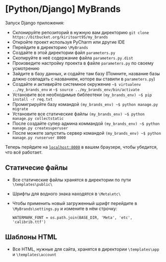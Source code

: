 # [Python/Django] MyBrands

Запуск Django приложения:

  * Склонируйте репозиторий в нужную вам директорию `git clone https://bitbucket.org/kiritoart95/my_brands`
  * Откройте проект используя PyCharm или другие IDE
  * Перейдите в директорию `\MyBrands`
  * Создайте в этой директории файл `parameters.py`
  * Скопируйте в неё содержание файла `parameters.py.dist`
  * Произведите настройку проекта в файле `parameters.py` по своему усмотрению
  * Зайдите в базу данных, и содайте там базу (Помните, название базы длжно совпадать с названием, которе вы ставили в `parameters.py`)
  * Создайте и активирйте системное окружение `~$ virtualenv ../my_brands_env` и `~$ source ../my_brands_env/bin/activate`
  * Установите все необходимые библеотеки `(my_brands_env) ~$ pip install -r req.txt`
  * Промигрируйте базу командой `(my_brands_env) ~$ python manage.py migrate`
  * Установите все статические файлы `(my_brands_env) ~$ python manage.py collectstatic`
  * После создайте супер админа коммандой `(my_brands_env) ~$ python manage.py createsuperuser`
  * После можете запустить сервер командой `(my_brands_env) ~$ python manage.py runserver 8000`

Теперь перйдите на [`localhost:8000`](http://localhost:8000) в вашем браузере, чтобы убедится, что всё работает.

## Статичесие файлы

  * Все статические файлы хранятся в директории по пути `\templates\public\`
  * Шрифты для водного знака находятся в `\Meta\etc\`
  * Чтобы применить новый загруженный шрифт перейдите в `\MyBrands\settings.py` и измените в нём строчку:
      
        WATERMARK_FONT = os.path.join(BASE_DIR, 'Meta', 'etc', 'calibrib.ttf')
        
## Шаблоны HTML

  * Все HTML, нужные для сайта, хранятся в директории `\templates\app` и `\templates\account`
